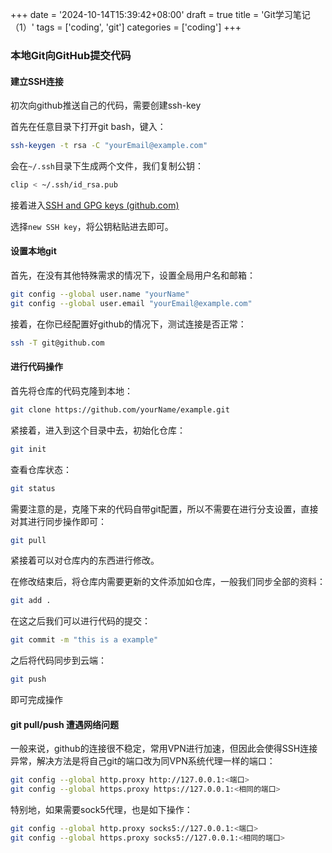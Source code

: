 +++
date = '2024-10-14T15:39:42+08:00'
draft = true
title = 'Git学习笔记（1）'
tags = ['coding', 'git']
categories = ['coding']
+++

### 本地Git向GitHub提交代码

#### 建立SSH连接

初次向github推送自己的代码，需要创建ssh-key

首先在任意目录下打开git bash，键入：

```bash
ssh-keygen -t rsa -C "yourEmail@example.com"
```

会在`~/.ssh`目录下生成两个文件，我们复制公钥：

```bash
clip < ~/.ssh/id_rsa.pub
```

接着进入[SSH and GPG keys (github.com)](https://github.com/settings/keys)

选择`new SSH key`，将公钥粘贴进去即可。

#### 设置本地git

首先，在没有其他特殊需求的情况下，设置全局用户名和邮箱：

```bash
git config --global user.name "yourName"
git config --global user.email "yourEmail@example.com"
```

接着，在你已经配置好github的情况下，测试连接是否正常：

```bash
ssh -T git@github.com
```

#### 进行代码操作

首先将仓库的代码克隆到本地：

```bash
git clone https://github.com/yourName/example.git
```

紧接着，进入到这个目录中去，初始化仓库：

```bash
git init
```

查看仓库状态：

```bash
git status
```

需要注意的是，克隆下来的代码自带git配置，所以不需要在进行分支设置，直接对其进行同步操作即可：

```bash
git pull
```

紧接着可以对仓库内的东西进行修改。



在修改结束后，将仓库内需要更新的文件添加如仓库，一般我们同步全部的资料：

```bash
git add .
```

在这之后我们可以进行代码的提交：

```bash
git commit -m "this is a example"
```

之后将代码同步到云端：

```bash
git push
```

即可完成操作

#### git pull/push 遭遇网络问题

一般来说，github的连接很不稳定，常用VPN进行加速，但因此会使得SSH连接异常，解决方法是将自己git的端口改为同VPN系统代理一样的端口：

```bash
git config --global http.proxy http://127.0.0.1:<端口>
git config --global https.proxy https://127.0.0.1:<相同的端口>
```

特别地，如果需要sock5代理，也是如下操作：

```bash
git config --global http.proxy socks5://127.0.0.1:<端口>
git config --global https.proxy socks5://127.0.0.1:<相同的端口>
```

